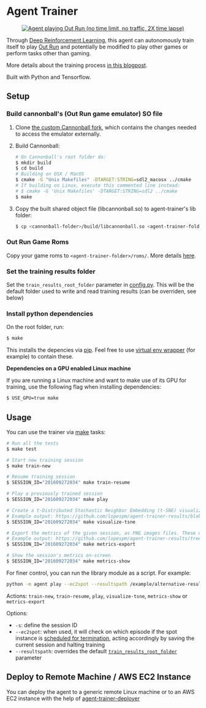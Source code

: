 # Agent Trainer


<p align="center">
    <a href="https://www.youtube.com/watch?v=spzYVhOgKBA">
      <img align="center" src="http://i.ytimg.com/vi/spzYVhOgKBA/mqdefault.jpg" alt="Agent playing Out Run (no time limit, no traffic, 2X time lapse)">
    </a>
</p>

Through [Deep Reinforcement Learning](https://www.cs.toronto.edu/~vmnih/docs/dqn.pdf), this agent can autonomously train itself to play [Out Run](https://en.wikipedia.org/wiki/Out_Run) and potentially be modified to play other games or perform tasks other than gaming.

More details about the training process [in this blogpost](http://lopespm.github.io/machine_learning/2016/10/06/deep-reinforcement-learning-racing-game.html).

Built with Python and Tensorflow.


## Setup

### Build cannonball's (Out Run game emulator) SO file

1. Clone [the custom Cannonball fork](https://github.com/lopespm/cannonball), which contains the changes needed to access the emulator externally.

2. Build Cannonball:

    ```bash
    # On Cannonball's root folder do:
    $ mkdir build
    $ cd build
    # Building on OSX / MacOS
    $ cmake -G "Unix Makefiles" -DTARGET:STRING=sdl2_macosx ../cmake
    # If building on Linux, execute this commented line instead:
    # $ cmake -G 'Unix Makefiles' -DTARGET:STRING=sdl2 ../cmake
    $ make
    ```
3. Copy the built shared object file (libcannonball.so) to agent-trainer's lib folder:

    ```bash
    $ cp <cannonball-folder>/build/libcannonball.so <agent-trainer-folder>/lib/libcannonball.so
    ```

### Out Run Game Roms

Copy your game roms to `<agent-trainer-folder>/roms/`. More details [here](https://github.com/lopespm/agent-trainer/blob/master/roms/roms.txt).

### Set the training results folder

Set the `train_results_root_folder` parameter in [config.py](https://github.com/lopespm/agent-trainer/blob/master/agent/config.py). This will be the default folder used to write and read training results (can be overriden, see below)

### Install python dependencies

On the root folder, run:

```bash
$ make
```

This installs the depencies via [pip](https://pypi.python.org/pypi/pip). Feel free to use [virtual env wrapper](https://virtualenvwrapper.readthedocs.io/en/latest/) (for example) to contain these.

**Dependencies on a GPU enabled Linux machine**

If you are running a Linux machine and want to make use of its GPU for training, use the following flag when installing dependencies:

```bash
$ USE_GPU=true make
```

## Usage

You can use the trainer via [make](https://www.gnu.org/software/make/) tasks:

```bash
# Run all the tests
$ make test

# Start new training session
$ make train-new

# Resume training session
$ SESSION_ID="201609272034" make train-resume

# Play a previously trained session
$ SESSION_ID="201609272034" make play

# Create a t-Distributed Stochastic Neighbor Embedding (t-SNE) visualization, placed on `<train-results-root-folder>/<session-id>/visualizations/t-SNE.png`
# Example output: https://github.com/lopespm/agent-trainer-results/blob/master/201609171218_175eps/visualizations/t-SNE_no_time_mode.png
$ SESSION_ID="201609272034" make visualize-tsne

# Export the metrics of the given session, as PNG images files. These will be placed on `<train-results-root-folder>/<session-id>/metrics-session/`
# Example output: https://github.com/lopespm/agent-trainer-results/tree/master/201609171218_175eps/metrics-session
$ SESSION_ID="201609272034" make metrics-export

# Show the session's metrics on-screen
$ SESSION_ID="201609272034" make metrics-show
```


For finer control, you can run the library module as a script. For example:

```bash
python -m agent play --ec2spot --resultspath /example/alternative-results-folder -s 201609261533
```

Actions: `train-new`, `train-resume`, `play`, `visualize-tsne`, `metrics-show` or `metrics-export`

Options:
 - `-s`: define the session ID
 - `--ec2spot`: when used, it will check on which episode if the spot instance is [scheduled for termination](https://aws.amazon.com/blogs/aws/new-ec2-spot-instance-termination-notices/), acting accordingly by saving the current session and halting training
 - `--resultspath`: overrides the default [`train_results_root_folder`](https://github.com/lopespm/agent-trainer/blob/master/agent/config.py) parameter


## Deploy to Remote Machine / AWS EC2 Instance

You can deploy the agent to a generic remote Linux machine or to an AWS EC2 instance with the help of [agent-trainer-deployer](https://github.com/lopespm/agent-trainer-deployer)